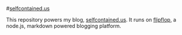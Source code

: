 #[selfcontained.us][]

This repository powers my blog, [selfcontained.us][].  It runs on [flipflop][], a node.js, markdown powered blogging platform.

[selfcontained.us]: http://selfcontained.us
[flipflop]: https://github.com/bmharris/flipflop
